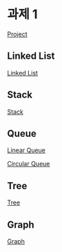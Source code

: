 # 과제 1

[Project](https://github.com/Jennas-Lee/cloud-skills-study/projects/1#card-76465253)

## Linked List
[Linked List](https://github.com/Jennas-Lee/cloud-skills-study/blob/main/cs/week1/linked_list.py)

## Stack
[Stack](https://github.com/Jennas-Lee/cloud-skills-study/blob/main/cs/week1/stack.py)

## Queue
[Linear Queue](https://github.com/Jennas-Lee/cloud-skills-study/blob/main/cs/week1/linear_queue.py)

[Circular Queue](https://github.com/Jennas-Lee/cloud-skills-study/blob/main/cs/week1/circular_queue.py)

## Tree
[Tree]()

## Graph
[Graph]()
